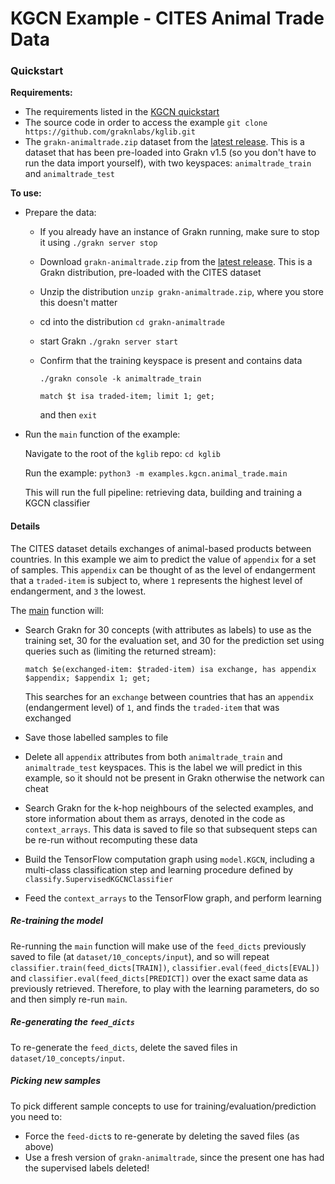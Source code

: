# KGCN Example - CITES Animal Trade Data

### Quickstart

**Requirements:**

- The requirements listed in the [KGCN quickstart](https://github.com/graknlabs/kglib/tree/master/kglib/kgcn#quickstart)
- The source code in order to access the example `git clone https://github.com/graknlabs/kglib.git`
- The `grakn-animaltrade.zip` dataset from the [latest release](https://github.com/graknlabs/kglib/releases/latest). This is a dataset that has been pre-loaded into Grakn v1.5 (so you don't have to run the data import yourself), with two keyspaces: `animaltrade_train` and `animaltrade_test`

**To use:**

- Prepare the data:

  - If you already have an instance of Grakn running, make sure to stop it using `./grakn server stop`
  
  - Download `grakn-animaltrade.zip` from the [latest release](https://github.com/graknlabs/kglib/releases/latest). This is a Grakn distribution, pre-loaded with the CITES dataset

  - Unzip the distribution `unzip grakn-animaltrade.zip`, where you store this doesn't matter

  - cd into the distribution `cd grakn-animaltrade`
  
  - start Grakn `./grakn server start`

  - Confirm that the training keyspace is present and contains data 

    `./grakn console -k animaltrade_train`

    `match $t isa traded-item; limit 1; get;`

    and then `exit`

- Run the `main` function of the example: 

  Navigate to the root of the `kglib` repo: `cd kglib`

  Run the example: `python3 -m examples.kgcn.animal_trade.main`

  This will run the full pipeline: retrieving data, building and training a KGCN classifier

#### Details

The CITES dataset details exchanges of animal-based products between countries. In this example we aim to predict the value of `appendix` for a set of samples. This `appendix` can be thought of as the level of endangerment that a `traded-item` is subject to, where `1` represents the highest level of endangerment, and `3` the lowest.

The [main](../../../examples/kgcn/animal_trade/main.py) function will:

- Search Grakn for 30 concepts (with attributes as labels) to use as the training set, 30 for the evaluation set, and 30 for the prediction set using queries such as (limiting the returned stream):

  ```
  match $e(exchanged-item: $traded-item) isa exchange, has appendix $appendix; $appendix 1; get;
  ```

  This searches for an `exchange` between countries that has an `appendix` (endangerment level) of `1`, and finds the `traded-item` that was exchanged

- Save those labelled samples to file

- Delete all `appendix` attributes from both `animaltrade_train` and `animaltrade_test` keyspaces. This is the label we will predict in this example, so it should not be present in Grakn otherwise the network can cheat

- Search Grakn for the k-hop neighbours of the selected examples, and store information about them as arrays, denoted in the code as `context_arrays`. This data is saved to file so that subsequent steps can be re-run without recomputing these data

- Build the TensorFlow computation graph using `model.KGCN`, including a multi-class classification step and learning procedure defined by `classify.SupervisedKGCNClassifier`

- Feed the `context_arrays` to the TensorFlow graph, and perform learning

##### Re-training the model
Re-running the `main` function will make use of the `feed_dicts` previously saved to file (at `dataset/10_concepts/input`), and so will repeat `classifier.train(feed_dicts[TRAIN])`, `classifier.eval(feed_dicts[EVAL])` and `classifier.eval(feed_dicts[PREDICT])` over the exact same data as previously retrieved. Therefore, to play with the learning parameters, do so and then simply re-run `main`.

##### Re-generating the `feed_dicts`
To re-generate the `feed_dicts`, delete the saved files in `dataset/10_concepts/input`.

##### Picking new samples
To pick different sample concepts to use for training/evaluation/prediction you need to:
- Force the `feed-dict`s to re-generate by deleting the saved files (as above)
- Use a fresh version of `grakn-animaltrade`, since the present one has had the supervised labels deleted!
